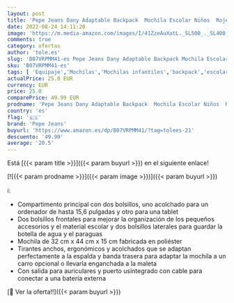 ```yaml
---
layout: post
title: 'Pepe Jeans Dany Adaptable Backpack  Mochila Escolar Niños  Rojo  255red   1x1x1 Centimeters W X H X L Paquete De 2'
date: 2022-08-24 14:11:20
image: 'https://m.media-amazon.com/images/I/41ZzeAuXatL._SL500_._SL400_.jpg'
comments: true
category: ofertas
author: 'tole.es'
slug: 'B07VRPMM41-es Pepe Jeans Dany Adaptable Backpack Mochila Escolar Niños...'
sku: 'B07VRPMM41-es'
tags: [ 'Equipaje','Mochilas','Mochilas infantiles','backpack','escolar','mochila','pepe jeans','🇪🇸', ]
actualPrice: 25.0 EUR
currency: EUR
price: 25.0
comparePrice: 49.99 EUR
prodname: 'Pepe Jeans Dany Adaptable Backpack  Mochila Escolar Niños  Rojo  255red   1x1x1 Centimeters W X H X L Paquete De 2'
country: 'es'
flag: '🇪🇸'
brand: 'Pepe Jeans'
buyurl: 'https://www.amazon.es/dp/B07VRPMM41/?tag=tolees-21'
descuento: '49.99'
average: '20.5'
---
```


Está [{{< param title >}}]({{< param buyurl >}}) en el siguiente enlace!

[![{{< param prodname >}}]({{< param image >}})]({{< param buyurl >}})

ℹ️:

- Compartimento principal con dos bolsillos, uno acolchado para un ordenador de hasta 15,6 pulgadas y otro para una tablet
- Dos bolsillos frontales para mejorar la organización de los pequeños accesorios y el material escolar y dos bolsillos laterales para guardar la botella de agua y el paraguas
- Mochila de 32 cm x 44 cm x 15 cm fabricada en poliéster
- Tirantes anchos, ergonómicos y acolchados que se adaptan perfectamente a la espalda y banda trasera para adaptar la mochila a un carro opcional o llevarla enganchada a la maleta
- Con salida para auriculares y puerto usintegrado con cable para conectar a una batería externa

[🛒 Ver la oferta!!]({{< param buyurl >}})
